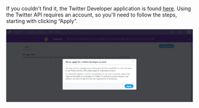<!--title={Twitter Developer Website}-->

If you couldn't find it, the Twitter Developer application is found [here](https://developer.twitter.com/en/apps). Using the Twitter API requires an account, so you'll need to follow the steps, starting with clicking “Apply”.

<img src="Wk3Lab1Pics/2z9Atgn7jj_cS67D3ZraEgIWI0KX7oc4j_HIkohCMBuV0K4IAIT7OoAnA3sn2m8MEvt64d3BwnQHVX-EtmMIww6Co9muLQHllXtpyVvBnXKy_6Ni0cAoizl7NGgepek1OBQMnNd7Ggk.png">


